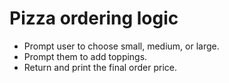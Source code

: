 # Pizza ordering logic

- Prompt user to choose small, medium, or large.
- Prompt them to add toppings.
- Return and print the final order price.
